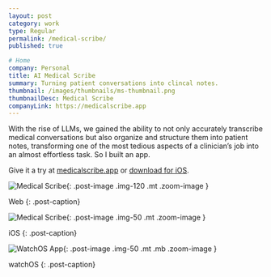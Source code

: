 ```yaml
---
layout: post
category: work
type: Regular
permalink: /medical-scribe/
published: true

# Home
company: Personal
title: AI Medical Scribe
summary: Turning patient conversations into clincal notes.
thumbnail: /images/thumbnails/ms-thumbnail.png
thumbnailDesc: Medical Scribe
companyLink: https://medicalscribe.app
---
```


With the rise of LLMs, we gained the ability to not only accurately transcribe medical conversations but also organize and structure them into patient notes, transforming one of the most tedious aspects of a clinician’s job into an almost effortless task. So I built an app. 

Give it a try at [medicalscribe.app](https://medicalscribe.app) or [download for iOS](https://apps.apple.com/us/app/medical-scribe/id6482050489).

![Medical Scribe]({{site.url}}/assets/img/ms/visit.png){: .post-image .img-120 .mt .zoom-image }

Web
{: .post-caption}

![Medical Scribe]({{site.url}}/assets/img/ms/medical-scribe-ios.png){: .post-image .img-50 .mt .zoom-image }

iOS
{: .post-caption}






<!-- ## Watch app

The app was designed so that clinicians could conduct their patient visits with just their watch. -->

![WatchOS App]({{site.url}}/assets/img/ms/watch.png){: .post-image .img-50 .mt .mb .zoom-image }

watchOS
{: .post-caption}